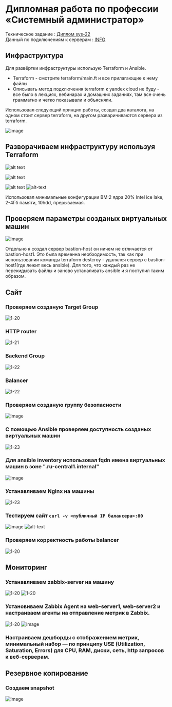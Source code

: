 #  Дипломная работа по профессии «Системный администратор»

Техническое задание : [Диплом sys-22](https://github.com/chichnikita/DiplomNetology/blob/main/Read_tx.md)  
Данный по подключениям к серверам : [INFO](https://github.com/chichnikita/DiplomNetology/blob/main/info.md)

## Инфраструктура
Для развёртки инфраструктуры использую Terraform и Ansible.
 * Terraform - смотрите terraform/main.ft и все прилагающие к нему файлы
 * Описывать метод подключения terraform к yandex cloud не буду - все было в лекциях, вебинарах и домашних заданиях, там все очень грамматно и четко показывали и объясняли.


Использовал следующий принцип работы, создал два каталога, на одном стоит сервер terraform, на другом разваричиваются сервера из terraform.

   ![image](https://github.com/chichnikita/DiplomNetology/assets/120582480/95ea0227-5d94-4ee8-8567-de544738de46)


## Разворачиваем инфраструктуру используя Terraform 
   ![alt text](https://github.com/chichnikita/DiplomNetology/blob/main/img/Terraform_Init_Validate_Fmt.png?raw=true)
   
   ![alt text](https://github.com/chichnikita/DiplomNetology/blob/main/img/Terraform_Apply.png?raw=true)
   
   ![alt text](https://github.com/chichnikita/DiplomNetology/blob/main/img/Terraform_Apply_End.png?raw=true)
   ![alt-text](https://github.com/chichnikita/DiplomNetology/blob/main/img/gif/Terraform_Apply.gif)
   
Использовал минимальные конфигурации ВМ:2 ядра 20% Intel ice lake, 2-4Гб памяти, 10hdd, прерываемая.
## Проверяем параметры созданых виртуальных машин
   ![image](https://github.com/chichnikita/DiplomNetology/assets/120582480/283d0070-4b4c-4640-adba-82964b9b4271)

Отдельно я создал сервер bastion-host он ничем не отличается от bastion-host1. Это была временна необходимость, так как при использовании команды terraform destcroy - удалялся сервер с bastion-host1(где лежит весь ansible).
Для того, что каждый раз не перекидывать файлы и заново устаналивать ansible и я поступил таким образом.
## Сайт
### Проверяем созданую Target Group
![1-20](./img/tg.png)
### HTTP router
![1-21](./img/router.png)
### Backend Group
![1-22](./img/bg.png)
### Balancer
![1-22](./img/Balancer.png)
### Проверяем созданую группу безопасности
![image](https://github.com/chichnikita/DiplomNetology/assets/120582480/b6e4b99b-3b69-4cdc-acae-3e0f73185ed9)
### С помощью Ansible проверяем доступность созданых виртуальных машин
![1-23](./img/Ansible_Ping_All_Host.png)  
### Для ansible inventory использовал fqdn имена виртуальных машин в зоне ".ru-central1.internal"  
 ![image](https://github.com/chichnikita/DiplomNetology/assets/120582480/278bb7fc-3ca6-4a10-bcff-92ad8c1dffd4)  

### Устанавливаем Nginx на машины
![1-23](./img/Ansible_Playbook_Nginx.png)
### Тестируем сайт `curl -v <публичный IP балансера>:80` 
![image](https://github.com/chichnikita/DiplomNetology/assets/120582480/0ef5b0b7-ac30-4bd2-bff6-845771ce7926)
![alt-text](https://github.com/chichnikita/DiplomNetology/blob/main/img/gif/Site.gif)
### Проверяем корректность работы balancer
![1-20](./img/balancer_logs.png)

## Мониторинг
### Устанавливаем zabbix-server на машину
![1-20](./img/Ansible_Playbook_Zabbix-server_1.png)
![1-20](./img/Ansible_Playbook_Zabbix-server_2.png)

### Установиваем Zabbix Agent на web-server1, web-server2 и настраиваем агенты на отправление метрик в Zabbix.
![1-20](./img/Ansible_Playbook_Zabbix-agent_1.png)
![image](https://github.com/chichnikita/DiplomNetology/assets/120582480/64533ebb-e9c1-494c-81e0-daf130a7fc2f)

### Настраиваем дешборды с отображением метрик, минимальный набор — по принципу USE (Utilization, Saturation, Errors) для CPU, RAM, диски, сеть, http запросов к веб-серверам.



## Резервное копирование
### Создаем snapshot

![image](https://github.com/chichnikita/DiplomNetology/assets/120582480/0d3eae1e-4043-48c5-a3c0-41c300518cce)
